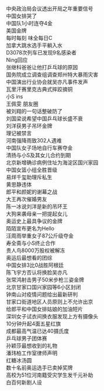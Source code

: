 中央政治局会议透出开局之年重要信号  
中国女排哭了  
中国队1小时连夺4金  
美国金牌  
每时每刻 味全每日C  
加拿大跳水选手平躺入水  
D3078次列车已发现9名感染者  
Ning回应  
张继科爸爸让他打乒乓球的原因  
国务院成立调查组调查郑州特大暴雨灾害  
中国演出行业协会就吴亦凡事件发声  
瓦里汗赛里克古典式摔跤摘铜  
小S ins  
王佩雯 朋友圈  
被刘翔的一句话整破防了  
刘国梁说希望中国乒乓球长盛不衰  
刘洋获男子吊环金牌  
理记被禁言  
河南强降雨致302人遇难  
中国队女子场地自行车赛夺金  
清扬与小S及其女儿合约到期  
北京新增确诊病例住址为海淀区国兴家园  
中国女篮小组全胜晋级  
易烊千玺助理斥私生  
黄思静违体  
郎平和颜妮的谢幕之战  
大王再次催婚男友  
陈一冰说刘洋是新的吊环王  
大狗来袭母亲一把提起女儿  
奥运史上最具争议的金牌  
陌陌宣布更名为Hello  
汪周雨举重女子87公斤级夺金  
寿全斋与小S终止合作  
贵人鸟8000万股权被解冻  
奥运后最想看的团综  
中国女排3比0战胜阿根廷  
陈飞宇方否认将换脸吴亦凡  
张常鸿射击男子50米步枪三姿金牌  
北京甘家口国兴家园等6小区封闭  
钟南山对疫情问题给出最新研判  
甘家口街道地区人员原则上不允许出京  
给郎平和中国女排姑娘的加油短片  
深圳女子试衣间换衣服发现上方有摄像头  
10分钟升起4面五星红旗  
成都最高气温已达40摄氏度  
乒乓球男子团体赛  
孙颖莎最想收到的礼物  
潘玮柏工作室律师声明  
红糖冰汤圆  
数十名前奥运选手已卖掉奖牌  
高校为51位河南籍受灾学生发千元补助  
白百何新剧人设  
